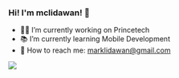 ### Hi! I'm mclidawan! 👋

- 👨‍💻 I’m currently working on Princetech
- 📚 I’m currently learning Mobile Development
- 📩 How to reach me: marklidawan@gmail.com



<img src="https://github-readme-stats.vercel.app/api/top-langs/?username=marklidawan&theme=tokyonight">
